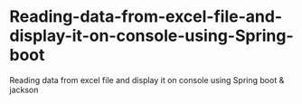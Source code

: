 # Reading-data-from-excel-file-and-display-it-on-console-using-Spring-boot
Reading data from excel file and display it on console using Spring boot &amp; jackson
